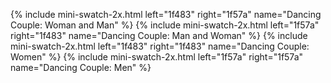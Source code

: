 {% include mini-swatch-2x.html left="1f483" right="1f57a" name="Dancing Couple: Woman and Man" %}
{% include mini-swatch-2x.html left="1f57a" right="1f483" name="Dancing Couple: Man and Woman" %}
{% include mini-swatch-2x.html left="1f483" right="1f483" name="Dancing Couple: Women" %}
{% include mini-swatch-2x.html left="1f57a" right="1f57a" name="Dancing Couple: Men" %}
